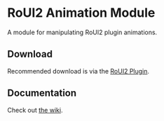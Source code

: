 # RoUI2 Animation Module
A module for manipulating RoUI2 plugin animations.

## Download
Recommended download is via the [RoUI2 Plugin](https://www.roblox.com/library/6597580600/RoUI2).

## Documentation
Check out [the wiki](https://github.com/astrealRBLX/RoUI2/wiki).
